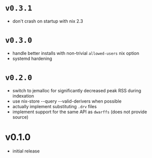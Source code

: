 <!--
SPDX-FileCopyrightText: 2023 Guillaume Girol <symphorien+git@xlumurb.eu>

SPDX-License-Identifier: CC0-1.0
-->

# `v0.3.1`

* don't crash on startup with nix 2.3

# `v0.3.0`
* handle better installs with non-trivial `allowed-users` nix option
* systemd hardening

# `v0.2.0`
- switch to jemalloc for significantly decreased peak RSS during indexation
- use nix-store --query --valid-derivers when possible
- actually implement substituting `.drv` files
- implement support for the same API as `dwarffs` (does not provide source)

# v0.1.0
- initial release
